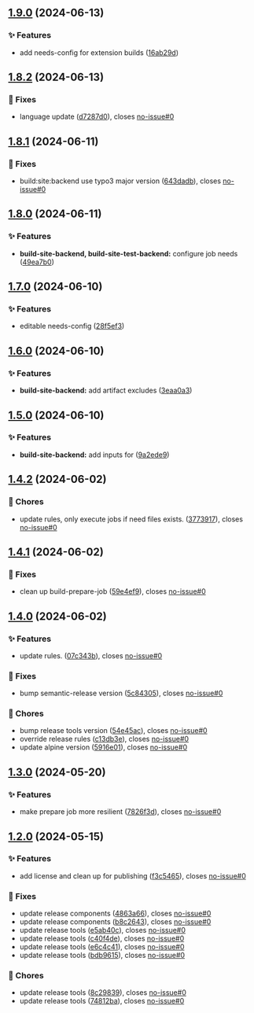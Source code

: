 ## [1.9.0](https://gitlab.moselwal.io/devops/ci-cd-components/build-tools/compare/1.8.2...1.9.0) (2024-06-13)

### :sparkles: Features

* add needs-config for extension builds ([16ab29d](https://gitlab.moselwal.io/devops/ci-cd-components/build-tools/commit/16ab29d600709a2eddf81ff6335a613eea85b565))

## [1.8.2](https://gitlab.moselwal.io/devops/ci-cd-components/build-tools/compare/1.8.1...1.8.2) (2024-06-13)

### :bug: Fixes

* language update ([d7287d0](https://gitlab.moselwal.io/devops/ci-cd-components/build-tools/commit/d7287d0772b14d111a4694c51dcb66e600b27589)), closes [no-issue#0](https://gitlab.moselwal.io/devops/no-issue/issues/0)

## [1.8.1](https://gitlab.moselwal.io/devops/ci-cd-components/build-tools/compare/1.8.0...1.8.1) (2024-06-11)

### :bug: Fixes

* build:site:backend use typo3 major version ([643dadb](https://gitlab.moselwal.io/devops/ci-cd-components/build-tools/commit/643dadb3865a9644297d19e9206623eef00107e8)), closes [no-issue#0](https://gitlab.moselwal.io/devops/no-issue/issues/0)

## [1.8.0](https://gitlab.moselwal.io/devops/ci-cd-components/build-tools/compare/1.7.0...1.8.0) (2024-06-11)

### :sparkles: Features

* **build-site-backend, build-site-test-backend:** configure job needs ([49ea7b0](https://gitlab.moselwal.io/devops/ci-cd-components/build-tools/commit/49ea7b00a1bf60566551b33447cfed04f3a116fd))

## [1.7.0](https://gitlab.moselwal.io/devops/ci-cd-components/build-tools/compare/1.6.0...1.7.0) (2024-06-10)

### :sparkles: Features

* editable needs-config ([28f5ef3](https://gitlab.moselwal.io/devops/ci-cd-components/build-tools/commit/28f5ef3129f08de06428b7e4d97f62626932fbfb))

## [1.6.0](https://gitlab.moselwal.io/devops/ci-cd-components/build-tools/compare/1.5.0...1.6.0) (2024-06-10)

### :sparkles: Features

* **build-site-backend:** add artifact excludes ([3eaa0a3](https://gitlab.moselwal.io/devops/ci-cd-components/build-tools/commit/3eaa0a336818033ea7c07c51c1173c58f5e02813))

## [1.5.0](https://gitlab.moselwal.io/devops/ci-cd-components/build-tools/compare/1.4.2...1.5.0) (2024-06-10)

### :sparkles: Features

* **build-site-backend:** add inputs for ([9a2ede9](https://gitlab.moselwal.io/devops/ci-cd-components/build-tools/commit/9a2ede9a46c286169d42be4d1401f1af5482ab10))

## [1.4.2](https://gitlab.moselwal.io/devops/ci-cd-components/build-tools/compare/1.4.1...1.4.2) (2024-06-02)

### :repeat: Chores

* update rules, only execute jobs if need files exists. ([3773917](https://gitlab.moselwal.io/devops/ci-cd-components/build-tools/commit/3773917a64deaded6dfcf7145266120e4e20c477)), closes [no-issue#0](https://gitlab.moselwal.io/devops/no-issue/issues/0)

## [1.4.1](https://gitlab.moselwal.io/devops/ci-cd-components/build-tools/compare/1.4.0...1.4.1) (2024-06-02)

### :bug: Fixes

* clean up build-prepare-job ([59e4ef9](https://gitlab.moselwal.io/devops/ci-cd-components/build-tools/commit/59e4ef925896a4d4c0299769d948d65786a26a24)), closes [no-issue#0](https://gitlab.moselwal.io/devops/no-issue/issues/0)

## [1.4.0](https://gitlab.moselwal.io/devops/ci-cd-components/build-tools/compare/1.3.0...1.4.0) (2024-06-02)

### :sparkles: Features

* update rules. ([07c343b](https://gitlab.moselwal.io/devops/ci-cd-components/build-tools/commit/07c343b215923fef3ff73b069d0bf0bbf0418c0c)), closes [no-issue#0](https://gitlab.moselwal.io/devops/no-issue/issues/0)

### :bug: Fixes

* bump semantic-release version ([5c84305](https://gitlab.moselwal.io/devops/ci-cd-components/build-tools/commit/5c843055bef120ad11561b64f8ca060f1e1e61dd)), closes [no-issue#0](https://gitlab.moselwal.io/devops/no-issue/issues/0)

### :repeat: Chores

* bump release tools version ([54e45ac](https://gitlab.moselwal.io/devops/ci-cd-components/build-tools/commit/54e45acecdf3992ba143c37e79c49a1af073cb67)), closes [no-issue#0](https://gitlab.moselwal.io/devops/no-issue/issues/0)
* override release rules  ([c13db3e](https://gitlab.moselwal.io/devops/ci-cd-components/build-tools/commit/c13db3e72f180766b7a31eac64a2e3d7a1c3001c)), closes [no-issue#0](https://gitlab.moselwal.io/devops/no-issue/issues/0)
* update alpine version ([5916e01](https://gitlab.moselwal.io/devops/ci-cd-components/build-tools/commit/5916e01c5b57c5aedcb5bcbcaca865f1cb9db516)), closes [no-issue#0](https://gitlab.moselwal.io/devops/no-issue/issues/0)

## [1.3.0](https://gitlab.moselwal.io/devops/ci-cd-components/build-tools/compare/1.2.0...1.3.0) (2024-05-20)


### :sparkles: Features

* make prepare job more resilient ([7826f3d](https://gitlab.moselwal.io/devops/ci-cd-components/build-tools/commit/7826f3dd664ff6d8ac8f9461dc2c77e7d695d213)), closes [no-issue#0](https://gitlab.moselwal.io/devops/no-issue/issues/0)

## [1.2.0](https://gitlab.moselwal.io/devops/ci-cd-components/build-tools/compare/1.1.17...1.2.0) (2024-05-15)


### :sparkles: Features

* add license and clean up for publishing ([f3c5465](https://gitlab.moselwal.io/devops/ci-cd-components/build-tools/commit/f3c5465d9591938099e94d6b83a16ec2fcc7efa2)), closes [no-issue#0](https://gitlab.moselwal.io/devops/no-issue/issues/0)


### :bug: Fixes

* update release components ([4863a66](https://gitlab.moselwal.io/devops/ci-cd-components/build-tools/commit/4863a6683b75c84fa374c315a0538c82c93b2352)), closes [no-issue#0](https://gitlab.moselwal.io/devops/no-issue/issues/0)
* update release components ([b8c2643](https://gitlab.moselwal.io/devops/ci-cd-components/build-tools/commit/b8c2643e9110301be53cd7f061a606510b49d26d)), closes [no-issue#0](https://gitlab.moselwal.io/devops/no-issue/issues/0)
* update release tools ([e5ab40c](https://gitlab.moselwal.io/devops/ci-cd-components/build-tools/commit/e5ab40cebdccf1468ed4b386fc9001df22483b53)), closes [no-issue#0](https://gitlab.moselwal.io/devops/no-issue/issues/0)
* update release tools ([c40f4de](https://gitlab.moselwal.io/devops/ci-cd-components/build-tools/commit/c40f4de0a2c7a65b7f3bd8ea6dce00b3a96e4f65)), closes [no-issue#0](https://gitlab.moselwal.io/devops/no-issue/issues/0)
* update release tools ([e6c4c41](https://gitlab.moselwal.io/devops/ci-cd-components/build-tools/commit/e6c4c419e6978f1169ae72e63bbbe908b1ee6086)), closes [no-issue#0](https://gitlab.moselwal.io/devops/no-issue/issues/0)
* update release tools ([bdb9615](https://gitlab.moselwal.io/devops/ci-cd-components/build-tools/commit/bdb96152a9cbfe99d7db7ca68a659cf1bca41fe0)), closes [no-issue#0](https://gitlab.moselwal.io/devops/no-issue/issues/0)


### :repeat: Chores

* update release tools ([8c29839](https://gitlab.moselwal.io/devops/ci-cd-components/build-tools/commit/8c29839e3788d82a6ba2f8edcbe18a84a908dce9)), closes [no-issue#0](https://gitlab.moselwal.io/devops/no-issue/issues/0)
* update release tools ([74812ba](https://gitlab.moselwal.io/devops/ci-cd-components/build-tools/commit/74812bacabce9da960c5faebb1c5c1f06fa9f061)), closes [no-issue#0](https://gitlab.moselwal.io/devops/no-issue/issues/0)
